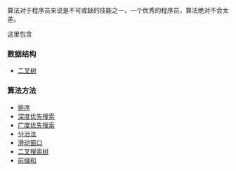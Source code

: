

算法对于程序员来说是不可或缺的技能之一，一个优秀的程序员，算法绝对不会太差。

这里包含

### 数据结构
* [二叉树](datastruct/bTree.md)

### 算法方法
* [排序](method/sort.md)
* [深度优先搜索](method/dfs.md)
* [广度优先搜索](method/bfs.md)
* [分治法](method/dac.md)
* [滑动窗口](method/window.md)
* [二叉搜索树](method/bst.md)
* [前缀和](method/ps.md)

